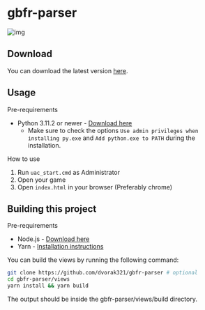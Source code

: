 # gbfr-parser

![img](./demo.png)

## Download
You can download the latest version [here](https://github.com/dvorak321/gbfr-parser/releases).

## Usage

Pre-requirements
- Python 3.11.2 or newer - [Download here](https://www.python.org/downloads/release/python-3112/)
  - Make sure to check the options `Use admin privileges when installing py.exe` and `Add python.exe to PATH` during the installation.


How to use
1. Run `uac_start.cmd` as Administrator
2. Open your game
3. Open `index.html` in your browser (Preferably chrome)

## Building this project

Pre-requirements
- Node.js - [Download here](https://nodejs.org/en/download)
- Yarn - [Installation instructions](https://classic.yarnpkg.com/lang/en/docs/install/#windows-stable)

You can build the views by running the following command:
```sh
git clone https://github.com/dvorak321/gbfr-parser # optional
cd gbfr-parser/views
yarn install && yarn build
```

The output should be inside the gbfr-parser/views/build directory.